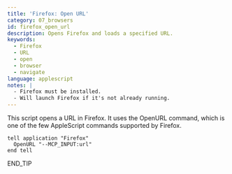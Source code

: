 ```yaml
---
title: 'Firefox: Open URL'
category: 07_browsers
id: firefox_open_url
description: Opens Firefox and loads a specified URL.
keywords:
  - Firefox
  - URL
  - open
  - browser
  - navigate
language: applescript
notes: |
  - Firefox must be installed.
  - Will launch Firefox if it's not already running.
---
```


This script opens a URL in Firefox. It uses the OpenURL command, which is one of the few AppleScript commands supported by Firefox.

```applescript
tell application "Firefox"
  OpenURL "--MCP_INPUT:url"
end tell
```
END_TIP
